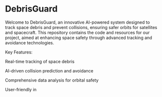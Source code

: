 # DebrisGuard
Welcome to DebrisGuard, an innovative AI-powered system designed to track space debris and prevent collisions, ensuring safer orbits for satellites and spacecraft. This repository contains the code and resources for our project, aimed at enhancing space safety through advanced tracking and avoidance technologies.

Key Features:

Real-time tracking of space debris

AI-driven collision prediction and avoidance

Comprehensive data analysis for orbital safety

User-friendly in
